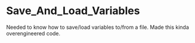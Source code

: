 # Save_And_Load_Variables
Needed to know how to save/load variables to/from a file. Made this kinda overengineered code.

